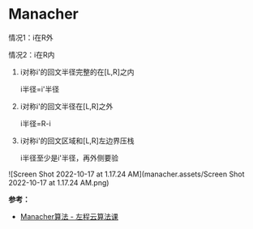 # Manacher

情况1：i在R外

情况2：i在R内

1. i对称i'的回文半径完整的在[L,R]之内

   i半径=i'半径

2. i对称i'的回文半径在[L,R]之外

   i半径=R-i

3. i对称i'的回文区域和[L,R]左边界压栈

   i半径至少是i'半径，再外侧要验

![Screen Shot 2022-10-17 at 1.17.24 AM](manacher.assets/Screen Shot 2022-10-17 at 1.17.24 AM.png)

**参考：**

-  [Manacher算法 - 左程云算法课](https://www.bilibili.com/video/BV1kQ4y1h7ok?p=13&vd_source=3ee85a74f53c722d5c1f8a852c0c7504) 